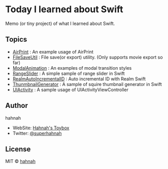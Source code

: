 # Today I learned about Swift

Memo (or tiny project) of what I learned about Swift.

## Topics

+ [AirPrint](https://github.com/hahnah/til-swift/tree/master/AirPrint) : An example usage of AirPrint 
+ [FileSaveUtil](https://github.com/hahnah/til-swift/tree/master/FileSaveUtil) : File save(or export) utility. (Only supports movie export so far)
+ [ModalAnimation](https://github.com/hahnah/til-swift/tree/master/ModalAnimation) : An examples of modal transition styles
+ [RangeSlider](https://github.com/hahnah/til-swift/tree/master/RangeSlider) : A simple sample of range slider in Swift
+ [RealmAutoIncrementalID](https://github.com/hahnah/til-swift/tree/master/RealmAutoIncrementalID) : Auto incremental ID with Realm Swift
+ [ThunmbnailGenerator](https://github.com/hahnah/til-swift/tree/master/ThumbnailGenerator) : A sample of squire thumbnail generator in Swift
+ [UIActivity](https://github.com/hahnah/til-swift/tree/master/UIActivity) : A sample usage of UIActivityViewController

## Author

hahnah

+ WebSite: [Hahnah's Toybox](https://superhahnah.com)
+ Twitter: [@superhahnah](https://twitter.com/superhahnah)

## License

MIT © [hahnah](https://superhahnah.com)
